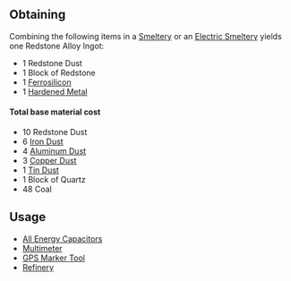 
## Obtaining

Combining the following items in a [Smeltery](https://github.com/Slimefun/Slimefun4/wiki/Smeltery) or an [Electric Smeltery](https://github.com/Slimefun/Slimefun4/wiki/Electric-Smeltery) yields one Redstone Alloy Ingot:

* 1 Redstone Dust
* 1 Block of Redstone
* 1 [Ferrosilicon](https://github.com/Slimefun/Slimefun4/wiki/Ferrosilicon)
* 1 [Hardened Metal](https://github.com/Slimefun/Slimefun4/wiki/Hardened-Metal)


#### Total base material cost 

* 10 Redstone Dust
* 6 [Iron Dust](https://github.com/Slimefun/Slimefun4/wiki/Iron-Dust)
* 4 [Aluminum Dust](https://github.com/Slimefun/Slimefun4/wiki/Aluminum-Dust)
* 3 [Copper Dust](https://github.com/Slimefun/Slimefun4/wiki/Copper-Dust)
* 1 [Tin Dust](https://github.com/Slimefun/Slimefun4/wiki/Tin-Dust)
* 1 Block of Quartz
* 48 Coal


## Usage

* [All Energy Capacitors](https://github.com/Slimefun/Slimefun4/wiki/Energy-Capacitors)
* [Multimeter](https://github.com/Slimefun/Slimefun4/wiki/Multimeter)
* [GPS Marker Tool](https://github.com/Slimefun/Slimefun4/wiki/GPS-Marker-Tool)
* [Refinery](https://github.com/Slimefun/Slimefun4/wiki/Refinery)

